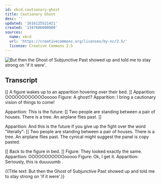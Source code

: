 ```yaml
---
id: xkcd.cautionary-ghost
title: Cautionary Ghost
desc: ''
updated: '1616125521421'
created: '1347606000000'
sources:
  name: xkcd
  url: 'https://creativecommons.org/licenses/by-nc/2.5/'
  license: Creative Commons 2.5
---
```

![But then the Ghost of Subjunctive Past showed up and told me to stay strong on 'if it were'.](https://imgs.xkcd.com/comics/cautionary_ghost.png)

## Transcript
[[ A figure wakes up to an apparition hovering over their bed. ]]
Apparition: OOOOOOOOOOOOooooo
Figure: A ghost!?
Apparition: I bring a 
cautionary vision
 of things to come!

Apparition: This is the future:
[[ Two people are standing between a pair of houses.  There is a tree.  An airplane flies past. ]]

Apparition: And 
this
 is the future if you give up the fight over the word "literally":
[[ Two people are standing between a pair of houses.  There is a tree.  An airplane flies past.  The cynical might suggest the panel is copy pasted.

[[ Back to the figure in bed. ]]
Figure: They looked exactly the same.
Apparition: OOOOOOOOOOOooooo
Figure: Ok, I get it.
Apparition: Seriously, this is 
duuuuumb
.

{{Title text: But then the Ghost of Subjunctive Past showed up and told me to stay strong on 'if it were'.}}

